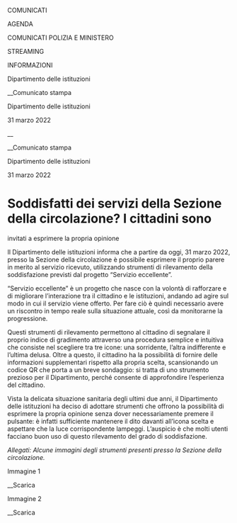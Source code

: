 COMUNICATI

AGENDA

COMUNICATI POLIZIA E MINISTERO

STREAMING

INFORMAZIONI

Dipartimento delle istituzioni  

__Comunicato stampa

Dipartimento delle istituzioni  

31 marzo 2022

__

__Comunicato stampa

Dipartimento delle istituzioni  

31 marzo 2022

# Soddisfatti dei servizi della Sezione della circolazione? I cittadini sono
invitati a esprimere la propria opinione

Il Dipartimento delle istituzioni informa che a partire da oggi, 31 marzo
2022, presso la Sezione della circolazione è possibile esprimere il proprio
parere in merito al servizio ricevuto, utilizzando strumenti di rilevamento
della soddisfazione previsti dal progetto “Servizio eccellente”.

  

“Servizio eccellente” è un progetto che nasce con la volontà di rafforzare e
di migliorare l’interazione tra il cittadino e le istituzioni, andando ad
agire sul modo in cui il servizio viene offerto. Per fare ciò è quindi
necessario avere un riscontro in tempo reale sulla situazione attuale, così da
monitorarne la progressione.

Questi strumenti di rilevamento permettono al cittadino di segnalare il
proprio indice di gradimento attraverso una procedura semplice e intuitiva che
consiste nel scegliere tra tre icone: una sorridente, l’altra indifferente e
l’ultima delusa. Oltre a questo, il cittadino ha la possibilità di fornire
delle informazioni supplementari rispetto alla propria scelta, scansionando un
codice QR che porta a un breve sondaggio: si tratta di uno strumento prezioso
per il Dipartimento, perché consente di approfondire l’esperienza del
cittadino.

Vista la delicata situazione sanitaria degli ultimi due anni, il Dipartimento
delle istituzioni ha deciso di adottare strumenti che offrono la possibilità
di esprimere la propria opinione senza dover necessariamente premere il
pulsante: è infatti sufficiente mantenere il dito davanti all’icona scelta e
aspettare che la luce corrispondente lampeggi. L’auspicio è che molti utenti
facciano buon uso di questo rilevamento del grado di soddisfazione.

_Allegati: Alcune immagini degli strumenti presenti presso la Sezione della
circolazione._

Immagine 1

__Scarica

Immagine 2

__Scarica

